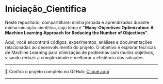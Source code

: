 # Iniciação_Cientifica

Neste repositório, compartilharei minha jornada e aprendizados durante minha iniciação científica, cujo tema é **"Many-Objectives Optimization: A Machine Learning Approach for Reducing the Number of Objectives"**. 

Aqui, você encontrará códigos, experimentos, análises e documentações relacionadas ao desenvolvimento do projeto. O objetivo é explorar técnicas de Machine Learning para otimização de problemas com muitos objetivos, visando reduzir a complexidade e melhorar a eficiência das soluções.


---

🔗 Confira o projeto completo no GitHub: [Clique aqui](https://github.com/JhonatanBarboza/Iniciao_Cientifica)

---
